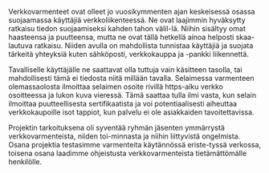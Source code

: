 Verkkovarmenteet ovat olleet jo vuosikymmenten ajan keskeisessä osassa suojaamassa käyttäjiä verkkoliikenteessä. Ne ovat laajimmin hyväksytty ratkaisu tiedon suojaamiseksi kahden tahon välil-lä. Niihin sisältyy omat haasteensa ja puutteensa, mutta ne ovat tällä hetkellä ainoa helposti skaa-lautuva ratkaisu. Niiden avulla on mahdollista tunnistaa käyttäjiä ja suojata tärkeitä yhteyksiä kuten sähköposti, verkkokauppa ja -pankki liikennettä.
 
Tavalliselle käyttäjälle ne saattavat olla tuttuja vain käsitteen tasolla, tai mahdollisesti tämä ei tiedosta niitä millään tavalla. Selaimessa varmenteen olemassaolosta ilmoittaa selaimen osoite rivillä https-alku verkko osoitteessa  ja lukon kuva vieressä. Tämä saattaa tulla ilmi vasta, kun selain ilmoittaa puutteellisesta sertifikaatista ja voi potentiaalisesti aiheuttaa verkkokaupoille isot tappiot, kun palvelu ei ole asiakkaiden tavoitettavissa.

Projektin tarkoituksena oli syventää ryhmän jäsenten ymmärrystä verkkovarmenteista, niiden toi-minnasta ja niihin liittyvistä ongelmista. Osana projektia testasimme varmenteita käytännössä eriste-tyssä verkossa, toisena osana laadimme ohjeistusta verkkovarmenteista tietämättömälle henkilölle.

